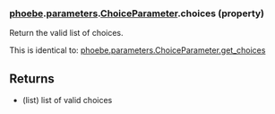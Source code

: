 ### [phoebe](phoebe.md).[parameters](phoebe.parameters.md).[ChoiceParameter](phoebe.parameters.ChoiceParameter.md).choices (property)




Return the valid list of choices.

This is identical to: [phoebe.parameters.ChoiceParameter.get_choices](phoebe.parameters.ChoiceParameter.get_choices.md)

Returns
---------
* (list) list of valid choices

